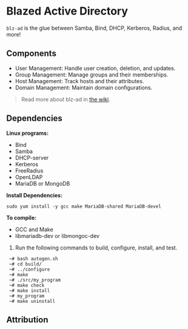 # Blazed Active Directory
```blz-ad``` is the glue between Samba, Bind, DHCP, Kerberos, Radius, and more!

## Components
* User Management: Handle user creation, deletion, and updates.
* Group Management: Manage groups and their memberships.
* Host Management: Track hosts and their attributes.
* Domain Management: Maintain domain configurations.

> Read more about blz-ad in [the wiki](https://github.com/blazed-space/blz-ad/wiki).

## Dependencies
**Linux programs:**
* Bind 
* Samba 
* DHCP-server
* Kerberos
* FreeRadius
* OpenLDAP
* MariaDB or MongoDB

**Install Dependencies:**
```shell
sudo yum install -y gcc make MariaDB-shared MariaDB-devel
```

**To compile:**
* GCC and Make
* libmariadb-dev or libmongoc-dev
1. Run the following commands to build, configure, install, and test.
```shell
 ~# bash autogen.sh
 ~# cd build/
 ~# ../configure
 ~# make
 ~# ./src/my_program
 ~# make check
 ~# make install
 ~# my_program
 ~# make uninstall
```

## Attribution
